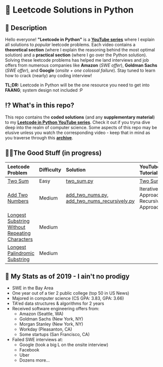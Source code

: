 # 🐍 Leetcode Solutions in Python

## 📖 Description
Hello everyone! **"Leetcode in Python"** is a **[YouTube series](https://www.youtube.com/watch?v=pypLtNT8aNY&list=PLTJ_bWjv6i7xuOoib_cLLEbkH0EeweLej)** where I explain all solutions to *popular* leetcode problems. Each video contains a **theoretical section** (where I explain the reasoning behind the most optimal solution) and a **practical section** (where I go over the Python solution). Solving these leetcode problems has helped me land interviews and job offers from numerous companies like **Amazon** (*SWE offer*), **Goldman Sachs** (*SWE offer*), and **Google** (*onsite + one colossal failure*). Stay tuned to learn how to crack (nearly) any coding interview!

**TL;DR:** Leetcode in Python will be the one resource you need to get into **FAANG**; system design not included :P

## ⁉️ What's in this repo?

This repo contains the **coded solutions** (and any **supplementary material**) to my **[Leetcode in Python YouTube series](https://www.youtube.com/watch?v=pypLtNT8aNY&list=PLTJ_bWjv6i7xuOoib_cLLEbkH0EeweLej)**. Check it out if you tryna dive deep into the realm of computer science. Some aspects of this repo may be elusive unless you watch the corresponding video - keep that in mind as you traverse through this **[archive](https://github.com/TeluguGameboy/leetcode/tree/master/solutions)**.

## 👌🏾The Good Stuff (in progress)

  | Leetcode Problem | Difficulty | Solution | YouTube Tutorial |
  | :--------------- | :--------- | :------- | :--------------- |
  | [Two Sum](https://leetcode.com/problems/two-sum/) | Easy | [two_sum.py](https://github.com/TeluguGameboy/leetcode/tree/master/solutions/two_sum/two_sum.py) | [Two Sum](https://www.youtube.com/watch?v=pypLtNT8aNY) |
  | [Add Two Numbers](https://leetcode.com/problems/add-two-numbers/) | Medium | [add_two_nums.py](https://github.com/TeluguGameboy/lip/blob/master/solutions/add_two_nums/add_two_nums.py), [add_two_nums_recursively.py](https://github.com/TeluguGameboy/lip/blob/master/solutions/add_two_nums/add_two_nums_recursively.py) | Iterative Approach, Recursive Approach |
  | [Longest Substring Without Repeating Characters](https://leetcode.com/problems/longest-substring-without-repeating-characters/) | Medium | | |
  | [Longest Palindromic Substring](https://leetcode.com/problems/longest-palindromic-substring/) | Medium | | |

  <!-- | | | | | -->

## 🤫 My Stats as of 2019 - I ain't no prodigy
- SWE in the Bay Area
- One year out of a tier 2 public college (top 50 in US News)
- Majored in computer science (CS GPA: 3.83, GPA: 3.66)
- TA'ed data structures & algorithms for 2 years
- Received software engineering offers from:
  - Amazon (Seattle, WA)
  - Goldman Sachs (New York, NY)
  - Morgan Stanley (New York, NY)
  - Workday (Pleasanton, CA)
  - Some startups (San Francisco, CA)
- Failed SWE interviews at:
  - Google (took a big L on the onsite interview)
  - Facebook
  - Uber
  - Dozens more...
